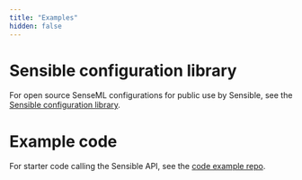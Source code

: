 ```yaml
---
title: "Examples"
hidden: false
---
```


Sensible configuration library
====
For open source SenseML configurations for public use by Sensible, see the [Sensible configuration library](https://github.com/sensible-hq/sensible-configuration-library/).

Example code
====

For starter code calling the Sensible API, see the [code example repo](https://github.com/sensible-hq/sensible-code-examples). 

